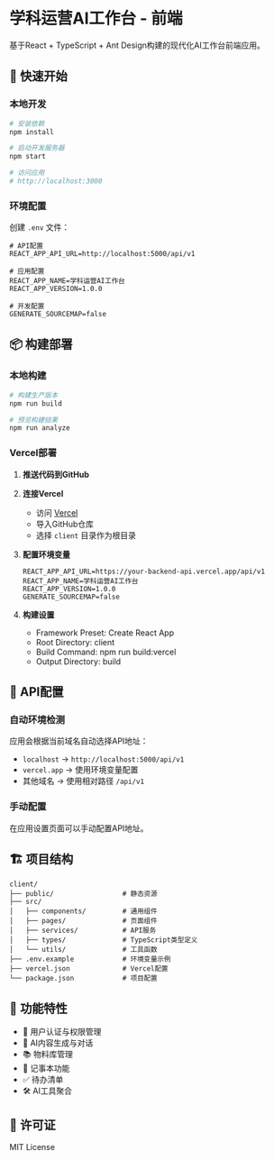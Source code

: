 # 学科运营AI工作台 - 前端

基于React + TypeScript + Ant Design构建的现代化AI工作台前端应用。

## 🚀 快速开始

### 本地开发

```bash
# 安装依赖
npm install

# 启动开发服务器
npm start

# 访问应用
# http://localhost:3000
```

### 环境配置

创建 `.env` 文件：

```env
# API配置
REACT_APP_API_URL=http://localhost:5000/api/v1

# 应用配置
REACT_APP_NAME=学科运营AI工作台
REACT_APP_VERSION=1.0.0

# 开发配置
GENERATE_SOURCEMAP=false
```

## 📦 构建部署

### 本地构建

```bash
# 构建生产版本
npm run build

# 预览构建结果
npm run analyze
```

### Vercel部署

1. **推送代码到GitHub**
2. **连接Vercel**
   - 访问 [Vercel](https://vercel.com)
   - 导入GitHub仓库
   - 选择 `client` 目录作为根目录

3. **配置环境变量**
   ```
   REACT_APP_API_URL=https://your-backend-api.vercel.app/api/v1
   REACT_APP_NAME=学科运营AI工作台
   REACT_APP_VERSION=1.0.0
   GENERATE_SOURCEMAP=false
   ```

4. **构建设置**
   - Framework Preset: Create React App
   - Root Directory: client
   - Build Command: npm run build:vercel
   - Output Directory: build

## 🔧 API配置

### 自动环境检测

应用会根据当前域名自动选择API地址：

- `localhost` → `http://localhost:5000/api/v1`
- `vercel.app` → 使用环境变量配置
- 其他域名 → 使用相对路径 `/api/v1`

### 手动配置

在应用设置页面可以手动配置API地址。

## 🏗️ 项目结构

```
client/
├── public/                 # 静态资源
├── src/
│   ├── components/         # 通用组件
│   ├── pages/              # 页面组件
│   ├── services/           # API服务
│   ├── types/              # TypeScript类型定义
│   └── utils/              # 工具函数
├── .env.example            # 环境变量示例
├── vercel.json             # Vercel配置
└── package.json            # 项目配置
```

## 🎨 功能特性

- 🔐 用户认证与权限管理
- 🤖 AI内容生成与对话
- 📚 物料库管理
- 📝 记事本功能
- ✅ 待办清单
- 🛠️ AI工具聚合

## 📄 许可证

MIT License

